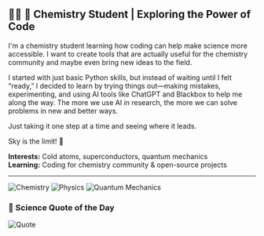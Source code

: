 ## 👨‍🔬 🔬 Chemistry Student | Exploring the Power of Code

I'm a chemistry student learning how coding can help make science more accessible. I want to create tools that are actually useful for the chemistry community and maybe even bring new ideas to the field.

I started with just basic Python skills, but instead of waiting until I felt “ready,” I decided to learn by trying things out—making mistakes, experimenting, and using AI tools like ChatGPT and Blackbox to help me along the way. The more we use AI in research, the more we can solve problems in new and better ways.

Just taking it one step at a time and seeing where it leads. 

Sky is the limit! 🚀

**Interests:** Cold atoms, superconductors, quantum mechanics  
**Learning:** Coding for chemistry community & open-source projects  

---
![Chemistry](https://img.shields.io/badge/-Chemistry-blue?style=flat-square)
![Physics](https://img.shields.io/badge/-Physics-purple?style=flat-square)
![Quantum Mechanics](https://img.shields.io/badge/-Quantum--Mechanics-black?style=flat-square)


### 🧪 Science Quote of the Day  
![Quote](https://quotes-github-readme.vercel.app/api?type=horizontal&theme=tokyonight)


